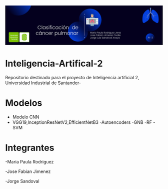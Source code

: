 ![Image text](https://github.com/fabian017/Inteligencia-Artifical-2/blob/main/banner-ia2.png?raw=true)


# Inteligencia-Artifical-2
Repositorio destinado para el proyecto de Inteligencia artificial 2, Universidad Industrial de Santander-

# Modelos

- Modelo CNN
- VGG19,InceptionResNetV2,EfficientNetB3
-Autoencoders
-GNB
-RF
-SVM

# Integrantes

-Maria Paula Rodriguez

-Jose Fabian Jimenez

-Jorge Sandoval
